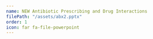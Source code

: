 ```yaml
---
name: NEW Antibiotic Prescribing and Drug Interactions
filePath: "/assets/abx2.pptx"
order: 1
icon: far fa-file-powerpoint
---
```

